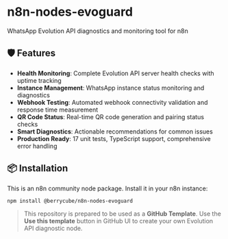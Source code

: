 # n8n-nodes-evoguard

WhatsApp Evolution API diagnostics and monitoring tool for n8n

## 🛡️ Features

- **Health Monitoring**: Complete Evolution API server health checks with uptime tracking
- **Instance Management**: WhatsApp instance status monitoring and diagnostics
- **Webhook Testing**: Automated webhook connectivity validation and response time measurement  
- **QR Code Status**: Real-time QR code generation and pairing status checks
- **Smart Diagnostics**: Actionable recommendations for common issues
- **Production Ready**: 17 unit tests, TypeScript support, comprehensive error handling

## 📦 Installation

This is an n8n community node package. Install it in your n8n instance:

```bash
npm install @berrycube/n8n-nodes-evoguard
```

> This repository is prepared to be used as a **GitHub Template**. Use the **Use this template** button in GitHub UI to create your own Evolution API diagnostic node.
